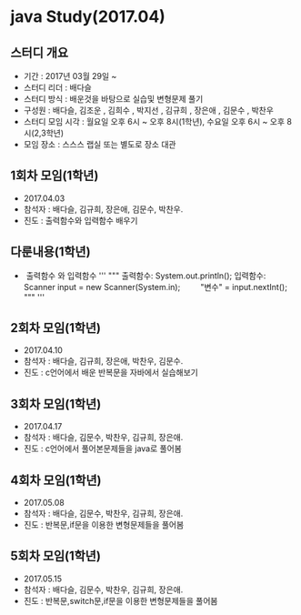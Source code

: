 # java Study(2017.04)

## 스터디 개요
 - 기간 : 2017년 03월 29일 ~
 - 스터디 리더 : 배다슬
 - 스터디 방식 : 배운것을 바탕으로 실습및 변형문제 풀기
 - 구성원 : 배다슬, 김조운 , 김희수 , 박지선 , 김규희 , 장은애 , 김문수 , 박찬우
 - 스터디 모임 시각 : 월요일 오후 6시 ~ 오후 8시(1학년), 수요일 오후 6시 ~ 오후 8시(2,3학년)
 - 모임 장소 : 스스스 랩실 또는 별도로 장소 대관

## 1회차 모임(1학년)
 - 2017.04.03
 - 참석자 : 배다슬, 김규희, 장은애, 김문수, 박찬우.
 - 진도 : 출력함수와 입력함수 배우기
 
## 다룬내용(1학년)
-  출력함수 와 입력함수
'''
"""
출력함수: System.out.println();
입력함수: Scanner input = new Scanner(System.in);
         "변수" = input.nextInt();
"""
'''

## 2회차 모임(1학년)
 - 2017.04.10
 - 참석자 : 배다슬, 김규희, 장은애, 박찬우, 김문수.
 - 진도 : c언어에서 배운 반복문을 자바에서 실습해보기

## 3회차 모임(1학년)
 - 2017.04.17
 - 참석자 : 배다슬, 김문수, 박찬우, 김규희, 장은애.
 - 진도 : c언어에서 풀어본문제들을 java로 풀어봄

## 4회차 모임(1학년)
 - 2017.05.08
 - 참석자 : 배다슬, 김문수, 박찬우, 김규희, 장은애.
 - 진도 : 반복문,if문을 이용한 변형문제들을 풀어봄

## 5회차 모임(1학년)
 - 2017.05.15
 - 참석자 : 배다슬, 김문수, 박찬우, 김규희, 장은애.
 - 진도 : 반복문,switch문,if문을 이용한 변형문제들을 풀어봄

